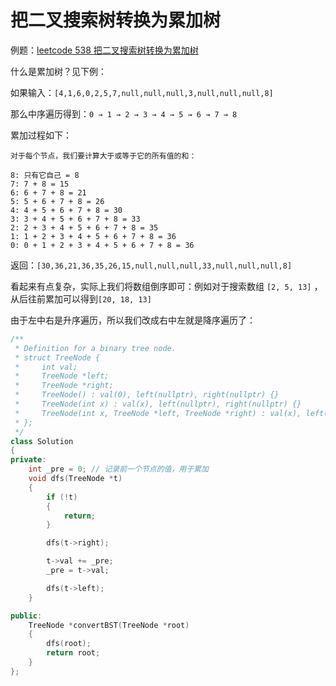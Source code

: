 # 把二叉搜索树转换为累加树

例题：[leetcode 538 把二叉搜索树转换为累加树](https://leetcode.cn/problems/convert-bst-to-greater-tree/description/)

什么是累加树？见下例：

如果输入：`[4,1,6,0,2,5,7,null,null,null,3,null,null,null,8]`

那么中序遍历得到：`0 → 1 → 2 → 3 → 4 → 5 → 6 → 7 → 8`

累加过程如下：

```
对于每个节点，我们要计算大于或等于它的所有值的和：

8: 只有它自己 = 8
7: 7 + 8 = 15
6: 6 + 7 + 8 = 21
5: 5 + 6 + 7 + 8 = 26
4: 4 + 5 + 6 + 7 + 8 = 30
3: 3 + 4 + 5 + 6 + 7 + 8 = 33
2: 2 + 3 + 4 + 5 + 6 + 7 + 8 = 35
1: 1 + 2 + 3 + 4 + 5 + 6 + 7 + 8 = 36
0: 0 + 1 + 2 + 3 + 4 + 5 + 6 + 7 + 8 = 36
```

返回：`[30,36,21,36,35,26,15,null,null,null,33,null,null,null,8]`

看起来有点复杂，实际上我们将数组倒序即可：例如对于搜索数组 `[2, 5, 13]` ，从后往前累加可以得到`[20, 18, 13]`

由于左中右是升序遍历，所以我们改成右中左就是降序遍历了：

```cpp
/**
 * Definition for a binary tree node.
 * struct TreeNode {
 *     int val;
 *     TreeNode *left;
 *     TreeNode *right;
 *     TreeNode() : val(0), left(nullptr), right(nullptr) {}
 *     TreeNode(int x) : val(x), left(nullptr), right(nullptr) {}
 *     TreeNode(int x, TreeNode *left, TreeNode *right) : val(x), left(left), right(right) {}
 * };
 */
class Solution
{
private:
    int _pre = 0; // 记录前一个节点的值，用于累加
    void dfs(TreeNode *t)
    {
        if (!t)
        {
            return;
        }

        dfs(t->right);

        t->val += _pre;
        _pre = t->val;

        dfs(t->left);
    }

public:
    TreeNode *convertBST(TreeNode *root)
    {
        dfs(root);
        return root;
    }
};
```
